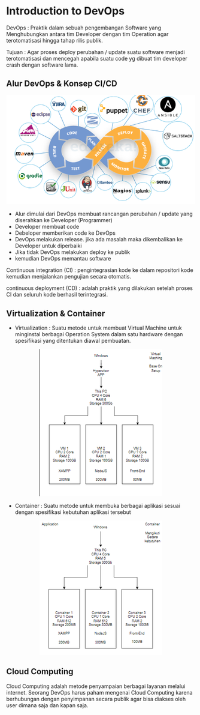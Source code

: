 # Introduction to DevOps

DevOps : Praktik dalam sebuah pengembangan Software yang Menghubungkan antara tim Developer dengan tim Operation agar terotomatisasi hingga tahap rilis publik.

Tujuan : Agar proses deploy perubahan / update suatu software menjadi terotomatisasi dan mencegah apabila suatu code yg dibuat tim developer crash dengan software lama.

## Alur DevOps & Konsep CI/CD

<p align="center"><img src="../week-1/assets/DevOps.png"></p>

- Alur dimulai dari DevOps membuat rancangan perubahan / update yang diserahkan ke Developer (Programmer)
- Developer membuat code
- Debeloper memberikan code ke DevOps
- DevOps melakukan release. jika ada masalah maka dikembalikan ke Developer untuk diperbaiki
- Jika tidak DevOps melakukan deploy ke publik
- kemudian DevOps memantau software

Continuous integration (CI) : pengintegrasian kode ke dalam repositori kode kemudian menjalankan pengujian secara otomatis.

continuous deployment (CD) : adalah praktik yang dilakukan setelah proses CI dan seluruh kode berhasil terintegrasi.

## Virtualization & Container

- Virtualization : Suatu metode untuk membuat Virtual Machine untuk minginstal berbagai Operation System dalam satu hardware dengan spesifikasi yang ditentukan diawal pembuatan.

<p align="center"><img src="../week-1/assets/Virtual Machine.png"></p>

- Container : Suatu metode untuk membuka berbagai aplikasi sesuai dengan spesifikasi kebutuhan aplikasi tersebut

<p align="center"><img src="../week-1/assets/Container.png"></p>

## Cloud Computing

Cloud Computing adalah metode penyampaian berbagai layanan melalui internet. Seorang DevOps harus paham mengenai Cloud Computing karena berhubungan dengan penyimpanan secara publik agar bisa diakses oleh user dimana saja dan kapan saja.

